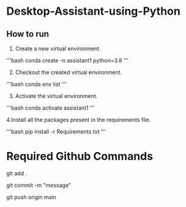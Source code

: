 # Desktop-Assistant-using-Python

## How to run
1. Create a new virtual environment.

'''bash
conda create -n assistant1 python=3.8
'''

2. Checkout the created virtual environment.

'''bash
conda env list
'''

3. Activate the virtual environment.

'''bash
conda activate assistant1
'''

4.Install all the packages present in the requirements file.

'''bash
pip install -r Requirements.txt
'''


# Required Github Commands

git add .

git commit -m "message"

git push origin main
